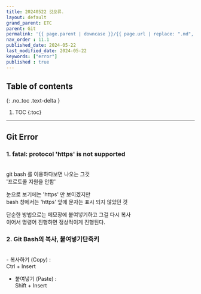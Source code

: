 ```yaml
---
title: 20240522 깃오류.
layout: default
grand_parent: ETC
parent: Git
permalink: '{{ page.parent | downcase }}/{{ page.url | replace: ".md", "" | downcase }}'
nav_order : 11.1
published_date: 2024-05-22
last_modified_date: 2024-05-22
keywords: ["error"]
published : true
---
```

## Table of contents
{: .no_toc .text-delta }

1. TOC
{:toc}
---

<!-- 글의 제목은 ##
    나머지 큰 제목은 ###
    이후 나머지는 4개이상 -->

## Git Error

### 1. fatal: protocol 'https' is not supported
<br>
git bash 를 이용하다보면 나오는 그것<br>
'프로토콜 지원을 안함'<br>

눈으로 보기에는 'https' 만 보이겠지만<br>
bash 창에서는 'https' 앞에 문자는 표시 되지 않았던 것<br>

단순한 방법으로는 메모장에 붙여넣기하고 그걸 다시 복사<br>
이어서 명령어 진행하면 정상적이게 진행된다.<br>

### 2. Git Bash의 복사, 붙여넣기단축키
<br>
- 복사하기 (Copy) : <br>
Ctrl + Insert

- 붙여넣기 (Paste) : <br>
Shift + Insert